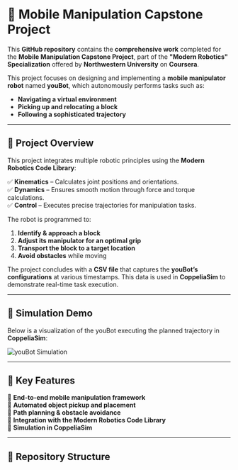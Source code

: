 # 🚀 Mobile Manipulation Capstone Project

This **GitHub repository** contains the **comprehensive work** completed for the **Mobile Manipulation Capstone Project**, part of the **"Modern Robotics" Specialization** offered by **Northwestern University** on **Coursera**.

This project focuses on designing and implementing a **mobile manipulator robot** named **youBot**, which autonomously performs tasks such as:
- **Navigating a virtual environment**  
- **Picking up and relocating a block**  
- **Following a sophisticated trajectory**  

---

## 🔹 **Project Overview**
This project integrates multiple robotic principles using the **Modern Robotics Code Library**:

✅ **Kinematics** – Calculates joint positions and orientations.  
✅ **Dynamics** – Ensures smooth motion through force and torque calculations.  
✅ **Control** – Executes precise trajectories for manipulation tasks.  

The robot is programmed to:
1. **Identify & approach a block**
2. **Adjust its manipulator for an optimal grip**
3. **Transport the block to a target location**
4. **Avoid obstacles** while moving

The project concludes with a **CSV file** that captures the **youBot’s configurations** at various timestamps. This data is used in **CoppeliaSim** to demonstrate real-time task execution.

---

## 🎥 **Simulation Demo**
Below is a visualization of the youBot executing the planned trajectory in **CoppeliaSim**:

![youBot Simulation](https://github.com/pranjalirangnekar/Mobile-Manipulation-Capstone-Project-/blob/main/RESULT.gif)

---

## 📌 **Key Features**
🔹 **End-to-end mobile manipulation framework**  
🔹 **Automated object pickup and placement**  
🔹 **Path planning & obstacle avoidance**  
🔹 **Integration with the Modern Robotics Code Library**  
🔹 **Simulation in CoppeliaSim**  

---

## 📂 **Repository Structure**
